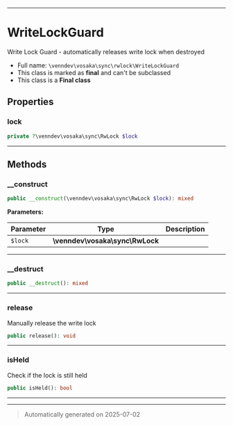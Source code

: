 ***

# WriteLockGuard

Write Lock Guard - automatically releases write lock when destroyed



* Full name: `\venndev\vosaka\sync\rwlock\WriteLockGuard`
* This class is marked as **final** and can't be subclassed
* This class is a **Final class**



## Properties


### lock



```php
private ?\venndev\vosaka\sync\RwLock $lock
```






***

## Methods


### __construct



```php
public __construct(\venndev\vosaka\sync\RwLock $lock): mixed
```








**Parameters:**

| Parameter | Type | Description |
|-----------|------|-------------|
| `$lock` | **\venndev\vosaka\sync\RwLock** |  |





***

### __destruct



```php
public __destruct(): mixed
```












***

### release

Manually release the write lock

```php
public release(): void
```












***

### isHeld

Check if the lock is still held

```php
public isHeld(): bool
```












***


***
> Automatically generated on 2025-07-02

